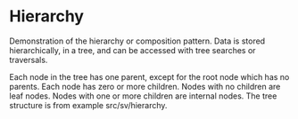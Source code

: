 Hierarchy
=========

Demonstration of the hierarchy or composition pattern.  Data is stored
hierarchically, in a tree, and can be accessed with tree searches or
traversals.

Each node in the tree has one parent, except for the root node which
has no parents.  Each node has zero or more children. Nodes with no
children are leaf nodes.  Nodes with one or more children are internal
nodes.  The tree structure is from example src/sv/hierarchy.